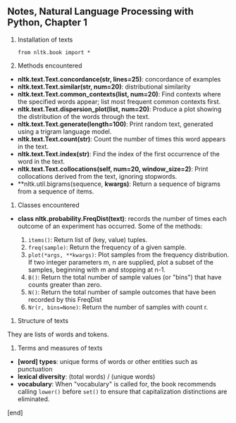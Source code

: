 ## Notes, Natural Language Processing with Python, Chapter 1

 1. Installation of texts
 
        from nltk.book import *

 1. Methods encountered

   * **nltk.text.Text.concordance(str, lines=25)**: concordance of examples
   * **nltk.text.Text.similar(str, num=20)**: distributional similarity
   * **nltk.text.Text.common_contexts(list, num=20)**: Find contexts where the specified words appear; list most frequent common contexts first.
   * **nltk.text.Text.dispersion_plot(list, num=20)**: Produce a plot showing the distribution of the words through the text.
   * **nltk.text.Text.generate(length=100)**: Print random text, generated using a trigram language model.
   * **nltk.text.Text.count(str)**: Count the number of times this word appears in the text.
   * **nltk.text.Text.index(str)**: Find the index of the first occurrence of the word in the text.
   * **nltk.text.Text.collocations(self, num=20, window_size=2)**: Print collocations derived from the text, ignoring stopwords.
   * **nltk.util.bigrams(sequence, **kwargs)**: Return a sequence of bigrams from a sequence of items.

 1. Classes encountered

   * **class nltk.probability.FreqDist(text)**: records the number of times each outcome of an experiment has occurred. Some of the methods:

     1. `items()`: Return list of (key, value) tuples.
     1. `freq(sample)`: Return the frequency of a given sample.
     1. `plot(*args, **kwargs)`: Plot samples from the frequency distribution. If two integer parameters m, n are supplied, plot a subset of the samples, beginning with m and stopping at n-1.
     1. `B()`: Return the total number of sample values (or "bins") that have counts greater than zero.
     1. `N()`: Return the total number of sample outcomes that have been recorded by this FreqDist
     1. `Nr(r, bins=None)`: Return the number of samples with count r.

 1. Structure of texts
 
 They are lists of words and tokens.

 1. Terms and measures of texts
 
   * **[word] types**: unique forms of words or other entities such as punctuation
   * **lexical diversity**: (total words) / (unique words)
   * **vocabulary**: When "vocabulary" is called for, the book recommends calling `lower()` before `set()` to ensure that capitalization distinctions are eliminated.

[end]